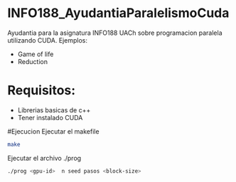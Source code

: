 # INFO188_AyudantiaParalelismoCuda
Ayudantia para la asignatura INFO188 UACh sobre programacion paralela utilizando CUDA.
Ejemplos:
- Game of life
- Reduction

# Requisitos:
- Librerias basicas de c++
- Tener instalado CUDA

#Ejecucion
Ejecutar el makefile
```bash
make
```
Ejecutar el archivo ./prog
```bash
./prog <gpu-id>  n seed pasos <block-size>
```
